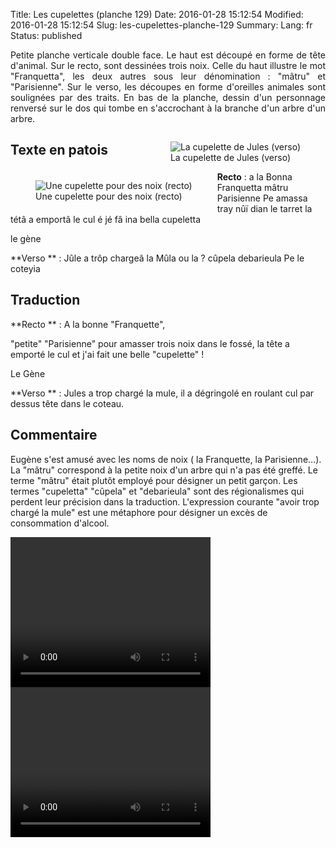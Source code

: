 Title: Les cupelettes (planche 129)
Date: 2016-01-28 15:12:54
Modified: 2016-01-28 15:12:54
Slug: les-cupelettes-planche-129
Summary: 
Lang: fr
Status: published

<p style="text-align:justify;">Petite planche verticale double face. Le haut est découpé en forme de tête d'animal.
Sur le recto, sont dessinées trois noix. Celle du haut illustre le mot "Franquetta", les deux autres sous leur dénomination : "mâtru" et "Parisienne".
Sur le verso, les découpes en forme d'oreilles animales sont soulignées par des traits. En bas de la planche, dessin d'un personnage renversé sur le dos qui tombe en s'accrochant à la branche d'un arbre d'un arbre.</p>

<figure class="image-block" style="float: right;">
  <img alt="La cupelette de Jules (verso)" src="{static}/images/planche_129_verso_.png">
  <figcaption style="max-width: 273px">La cupelette de Jules (verso)</figcaption>
</figure>



<figure class="image-block" style="float: left;">
  <img alt="Une cupelette pour des noix (recto)" src="{static}/images/planche_129_recto2_.png">
  <figcaption style="max-width: 290px">Une cupelette pour des noix (recto)</figcaption>
</figure>

## Texte en patois
**Recto** : a la Bonna Franquetta
mâtru       Parisienne
Pe amassa tray nûï dian le tarret la tétâ a emportâ le cul é jé fâ ina  bella cupeletta

le gène

**Verso ** : Jûle a trôp chargeâ la Mûla ou la ? cûpela debarieula Pe le coteyia


## Traduction
**Recto ** : A la bonne "Franquette",

"petite"             "Parisienne"
pour amasser trois noix dans le fossé, la tête a emporté le cul et j'ai fait une belle "cupelette" !

Le Gène

**Verso ** : Jules a trop chargé la mule, il a dégringolé en roulant cul par dessus tête dans le coteau.

## Commentaire
Eugène s'est amusé avec les noms de noix ( la Franquette, la Parisienne...). La "mâtru" correspond à la petite noix d'un arbre qui n'a pas été greffé. Le terme "mâtru" était plutôt employé pour désigner un petit garçon.
Les termes "cupeletta" "cûpela" et "debarieula" sont des régionalismes qui perdent leur précision dans la traduction.
L'expression courante "avoir trop chargé la mule" est une métaphore pour désigner un excès de consommation d'alcool.



<video width="320" height="240" controls>
  <source src="{static}/videos/video_129recto.mp4" type="video/mp4">
</video>

<video width="320" height="240" controls>
  <source src="{static}/videos/video_129verso.mp4" type="video/mp4">
</video>

